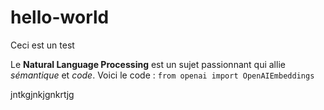 # hello-world
Ceci est un test

Le **Natural Language Processing** est un sujet passionnant qui allie *sémantique* et *code*.
Voici le code : `from openai import OpenAIEmbeddings`

jntkgjnkjgnkrtjg
